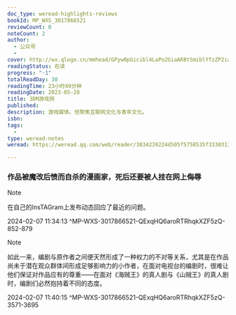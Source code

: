 ```yaml
---
doc_type: weread-highlights-reviews
bookId: MP_WXS_3017866521
reviewCount: 0
noteCount: 2
author:
  - 公众号
  - 
cover: http://wx.qlogo.cn/mmhead/GPyw0pGicibl4LaPo2GiaAR8tSmiblYfzZP2ia4sPfM7YzUeLYhVibuowfEbjib00Bj7ZxmJYLELwtEVM0/0
readingStatus: 在读
progress: "-1"
totalReadDay: 30
readingTime: 23小时49分钟
readingDate: 2023-05-28
title: 3DM游戏网
published: 
description: 游戏媒体。但聚焦互联网文化与青年文化。
isbn: 
tags:
  - 
type: weread-notes
weread: https://weread.qq.com/web/reader/3834239224d505f5758535f33303137383636353231016

---
```



### 作品被魔改后愤而自杀的漫画家，死后还要被人挂在网上侮辱

> [!NOTE] 
> 在自己的InsTAGram上发布动态回应了最近的问题。
> 
> 2024-02-07 11:34:13 ^MP-WXS-3017866521-QExqHQ6aroRTRhqkXZF5zQ-852-879

> [!NOTE] 
> 如此一来，编剧与原作者之间便天然形成了一种权力的不对等关系，尤其是在作品尚未于潜在观众群体间形成足够影响力的小作者，在面对电视台的编剧时，很难让他们保证对作品应有的尊重——在面对《海贼王》的真人剧与《山贼王》的真人剧时，编剧们必然抱持着不同的态度。
> 
> 2024-02-07 11:40:15 ^MP-WXS-3017866521-QExqHQ6aroRTRhqkXZF5zQ-3571-3695

